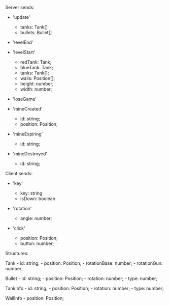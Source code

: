 Server sends:
- 'update'
    - tanks: Tank[]
    - bullets: Bullet[]

- 'levelEnd'

- 'levelStart'
    - redTank: Tank;
    - blueTank: Tank;
    - tanks: Tank[];
    - walls: Position[];
    - height: number;
    - width: number;

- 'loseGame'

- 'mineCreated'
    - id: string;
    - position: Position;
- 'mineExpiring'
    - id: string;
- 'mineDestroyed'
    - id: string;

Client sends:
- 'key'
    - key: string
    - isDown: boolean

- 'rotation'
    - angle: number;

- 'click'
    - position: Position;
    - button: number;


Structures:

Tank
    - id: string;
    - position: Position;
    - rotationBase: number;
    - rotationGun: number;

Bullet
    - id: string;
    - position: Position;
    - rotation: number;
    - type: number;

TankInfo
    - id: string;
    - position: Position;
    - rotation: number;
    - type: number;

WallInfo
    - position: Position;